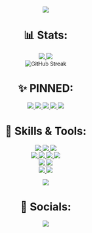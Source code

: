 <h1 align="center">
  <a href="https://git.io/typing-svg">
    <img src="https://readme-typing-svg.herokuapp.com/?lines=console.log(%22Hello%2C%20World!%22);print(%22Hello%2C%20World!%22);printf(%22Hello%2C%20World!%22);fmt.Println(%22Hello%2C%20World!%22);println!(%22Hello%2C%20World!%22);cout%20%3C%3C%20%22Hello%2C%20World!%22&center=true&size=27&width=550">
  </a>
</h1>



<h1 align="center"> 📊 Stats: </h1>

<p align="center">
  <a href="https://github.com/anuraghazra/github-readme-stats">
    <img src="https://github-readme-stats.vercel.app/api?username=Saarcasmic&show_icons=true&bg_color=0d1117&text_color=FFF&border_color=444" >
  </a>
  <a href="https://github.com/anuraghazra/github-readme-stats">
    <img src="https://github-readme-stats.vercel.app/api/top-langs/?username=Saarcasmic&layout=compact&bg_color=0d1117&text_color=FFF&border_color=444" >
  </a>
  <br>
  <!-- Add GitHub Streak Stats -->
  <img src="https://github-readme-streak-stats.herokuapp.com/?user=Saarcasmic&theme=dark&background=0d1117&border=444" alt="GitHub Streak">
  <br>
  <!-- Add GitHub Activity Graph -->
<!--   <img src="https://activity-graph.herokuapp.com/graph?username=Saarcasmic&bg_color=0d1117&color=FFFFFF&line=4B8BBE&point=40C463&area=true&hide_border=true"> -->
</p>

<h1 align="center"> ✨ PINNED: </h1>
<p align="center">
  <a href="https://github.com/Saarcasmic/AskFinance">
    <img src="https://github-readme-stats.vercel.app/api/pin/?username=Saarcasmic&repo=vidverse&bg_color=0d1117&text_color=FFF&border_color=444">
  </a>
  <a href="https://github.com/Saarcasmic/HeartGuard-AI">
    <img src="https://github-readme-stats.vercel.app/api/pin/?username=Saarcasmic&repo=Food-Recipe&bg_color=0d1117&text_color=FFF&border_color=444">
  </a>
  <a href="https://github.com/Saarcasmic/FashionMatch">
    <img src="https://github-readme-stats.vercel.app/api/pin/?username=Saarcasmic&repo=Food-Recipe&bg_color=0d1117&text_color=FFF&border_color=444">
  </a>
  <a href="https://github.com/Saarcasmic/Food-Recipe">
    <img src="https://github-readme-stats.vercel.app/api/pin/?username=Saarcasmic&repo=Food-Recipe&bg_color=0d1117&text_color=FFF&border_color=444">
  </a>
  <a href="https://github.com/Saarcasmic/SaltnPepper">
    <img src="https://github-readme-stats.vercel.app/api/pin/?username=Saarcasmic&repo=Food-Recipe&bg_color=0d1117&text_color=FFF&border_color=444">
  </a>
</p>    

<h1 align="center"> 🔧 Skills & Tools: </h1>

<p align="center">
  <a href="https://www.python.org">
    <img src="https://img.shields.io/badge/Python-3776AB?style=for-the-badge&logo=python&logoColor=white">
  </a>
  <a href="https://fastapi.tiangolo.com/">
    <img src="https://img.shields.io/badge/FastAPI-009688?style=for-the-badge&logo=fastapi&logoColor=white">
  </a>
  <a href="https://razorpay.com/">
    <img src="https://img.shields.io/badge/Razorpay-02042B?style=for-the-badge&logo=razorpay&logoColor=white">
  </a>
  <br>
  <a href="https://www.cplusplus.com/doc/tutorial/">
    <img src="https://img.shields.io/badge/C%2B%2B-00599C?style=for-the-badge&logo=C%2B%2B&logoColor=white">
  </a>
  <a href="https://html.com/">
    <img src="https://img.shields.io/badge/HTML-E34F26?style=for-the-badge&logo=HTML5&logoColor=white">
  </a>
  <a href="https://www.w3schools.com/css/">
    <img src="https://img.shields.io/badge/CSS-1572B6?style=for-the-badge&logo=CSS3&logoColor=white">
  </a>
  <a href="https://www.javascript.com/">
    <img src="https://img.shields.io/badge/JavaScript-323330?style=for-the-badge&logo=javascript&logoColor=F7DF1E">
  </a>
  <br>
  <a href="https://nodejs.org/en/">
    <img src="https://img.shields.io/badge/NODE.JS-339933?style=for-the-badge&logo=Node.js&logoColor=white">
  </a>
  <a href="https://git-scm.com/">
    <img src="https://img.shields.io/badge/git-F05032?&style=for-the-badge&logo=git&logoColor=white">
  </a>
  <br>
  <a href="https://reactjs.org/">
    <img src="https://img.shields.io/badge/react-61DAFB?&style=for-the-badge&logo=react&logoColor=121212">
  </a>
  <a href="https://expressjs.com/">
    <img src="https://img.shields.io/badge/express.js-000000?&style=for-the-badge&logo=Express&logoColor=white">
  </a>
</p>

<!-- Add Trophies -->
<p align="center">
  <img src="https://github-profile-trophy.vercel.app/?username=Saarcasmic&theme=darkhub&no-frame=true&column=7">
</p>

<h1 align="center"> 🤝 Socials: </h1>
<p align="center">
  <a href="www.linkedin.com/in/saarcasmic">
    <img src="https://img.shields.io/badge/linkedin-0A66C2?&style=for-the-badge&logo=linkedin&logoColor=white">
  </a>
</p>
